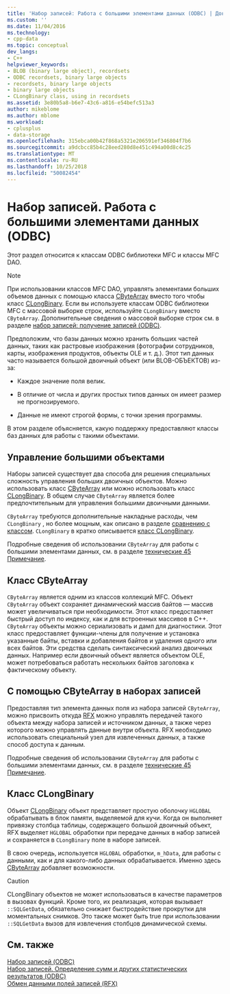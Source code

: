 ```yaml
---
title: 'Набор записей: Работа с большими элементами данных (ODBC) | Документация Майкрософт'
ms.custom: ''
ms.date: 11/04/2016
ms.technology:
- cpp-data
ms.topic: conceptual
dev_langs:
- C++
helpviewer_keywords:
- BLOB (binary large object), recordsets
- ODBC recordsets, binary large objects
- recordsets, binary large objects
- binary large objects
- CLongBinary class, using in recordsets
ms.assetid: 3e80b5a8-b6e7-43c6-a816-e54befc513a3
author: mikeblome
ms.author: mblome
ms.workload:
- cplusplus
- data-storage
ms.openlocfilehash: 315ebca00b42f868a5321e206591ef346804f7b6
ms.sourcegitcommit: a9dcbcc85b4c28eed280d8e451c494a00d8c4c25
ms.translationtype: MT
ms.contentlocale: ru-RU
ms.lasthandoff: 10/25/2018
ms.locfileid: "50082454"
---
```

# <a name="recordset-working-with-large-data-items-odbc"></a>Набор записей. Работа с большими элементами данных (ODBC)

Этот раздел относится к классам ODBC библиотеки MFC и классы MFC DAO.

> [!NOTE]
>  При использовании классов MFC DAO, управлять элементами больших объемов данных с помощью класса [CByteArray](../../mfc/reference/cbytearray-class.md) вместо того чтобы класс [CLongBinary](../../mfc/reference/clongbinary-class.md). Если вы используете классам ODBC библиотеки MFC с массовой выборке строк, используйте `CLongBinary` вместо `CByteArray`. Дополнительные сведения о массовой выборке строк см. в разделе [набор записей: получение записей (ODBC)](../../data/odbc/recordset-fetching-records-in-bulk-odbc.md).

Предположим, что базы данных можно хранить больших частей данных, таких как растровые изображения (фотографии сотрудников, карты, изображения продуктов, объекты OLE и т. д.). Этот тип данных часто называется большой двоичный объект (или BLOB-ОБЪЕКТОВ) из-за:

- Каждое значение поля велик.

- В отличие от числа и других простых типов данных он имеет размер не прогнозируемого.

- Данные не имеют строгой формы, с точки зрения программы.

В этом разделе объясняется, какую поддержку предоставляют классы баз данных для работы с такими объектами.

##  <a name="_core_managing_large_objects"></a> Управление большими объектами

Наборы записей существует два способа для решения специальных сложность управления больших двоичных объектов. Можно использовать класс [CByteArray](../../mfc/reference/cbytearray-class.md) или можно использовать класс [CLongBinary](../../mfc/reference/clongbinary-class.md). В общем случае `CByteArray` является более предпочтительным для управления большими двоичными данными.

`CByteArray` требуются дополнительные накладные расходы, чем `CLongBinary` , но более мощным, как описано в разделе [сравнению с классом](#_core_the_cbytearray_class). `CLongBinary` в кратко описывается [класс CLongBinary](#_core_the_clongbinary_class).

Подробные сведения об использовании `CByteArray` для работы с большими элементами данных, см. в разделе [технические 45 Примечание](../../mfc/tn045-mfc-database-support-for-long-varchar-varbinary.md).

##  <a name="_core_the_cbytearray_class"></a> Класс CByteArray

`CByteArray` является одним из классов коллекций MFC. Объект `CByteArray` объект сохраняет динамический массив байтов — массив может увеличиваться при необходимости. Этот класс предоставляет быстрый доступ по индексу, как и для встроенных массивов в C++. `CByteArray` объекты можно сериализовать и дамп для диагностики. Этот класс предоставляет функции-члены для получение и установка указанные байты, вставки и добавления байтов и удаления одного или всех байтов. Эти средства сделать синтаксический анализ двоичных данных. Например если двоичный объект является объектом OLE, может потребоваться работать нескольких байтов заголовка к фактическому объекту.

##  <a name="_core_using_cbytearray_in_recordsets"></a> С помощью CByteArray в наборах записей

Предоставляя тип элемента данных поля из набора записей `CByteArray`, можно присвоить откуда [RFX](../../data/odbc/record-field-exchange-rfx.md) можно управлять передачей такого объекта между набора записей и источником данных, а также через которого можно управлять данные внутри объекта. RFX необходимо использовать специальный узел для извлеченных данных, а также способ доступа к данным.

Подробные сведения об использовании `CByteArray` для работы с большими элементами данных, см. в разделе [технические 45 Примечание](../../mfc/tn045-mfc-database-support-for-long-varchar-varbinary.md).

##  <a name="_core_the_clongbinary_class"></a> Класс CLongBinary

Объект [CLongBinary](../../mfc/reference/clongbinary-class.md) объект представляет простую оболочку `HGLOBAL` обрабатывать в блок памяти, выделяемой для кучи. Когда он выполняет привязку столбца таблицы, содержащего большой двоичный объект, RFX выделяет `HGLOBAL` обработки при передаче данных в набор записей и сохраняется в `CLongBinary` поле в наборе записей.

В свою очередь, используется `HGLOBAL` обработки, `m_hData`, для работы с данными, как и для какого-либо данных обрабатывается. Именно здесь [CByteArray](../../mfc/reference/cbytearray-class.md) добавляет возможности.

> [!CAUTION]
>  CLongBinary объектов не может использоваться в качестве параметров в вызовах функций. Кроме того, их реализация, которая вызывает `::SQLGetData`, обязательно снижает быстродействие прокрутки для моментальных снимков. Это также может быть true при использовании `::SQLGetData` вызов для извлечения столбцов динамической схемы.

## <a name="see-also"></a>См. также

[Набор записей (ODBC)](../../data/odbc/recordset-odbc.md)<br/>
[Набор записей. Определение сумм и других статистических результатов (ODBC)](../../data/odbc/recordset-obtaining-sums-and-other-aggregate-results-odbc.md)<br/>
[Обмен данными полей записей (RFX)](../../data/odbc/record-field-exchange-rfx.md)